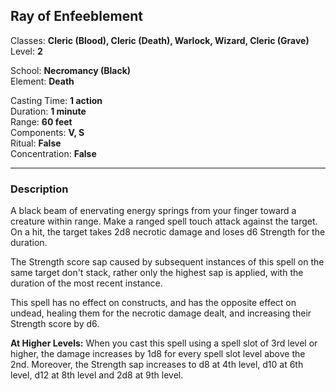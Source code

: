## Ray of Enfeeblement

Classes: **Cleric (Blood), Cleric (Death), Warlock, Wizard, Cleric (Grave)**  
Level: **2**  

School: **Necromancy (Black)**  
Element: **Death**  

Casting Time: **1 action**  
Duration: **1 minute**  
Range: **60 feet**  
Components: **V, S**  
Ritual: **False**  
Concentration: **False**  

------

### Description

A black beam of enervating energy springs from your finger toward a creature within range. Make a ranged spell touch attack against the target. On a hit, the target takes 2d8 necrotic damage and loses d6 Strength for the duration.

The Strength score sap caused by subsequent instances of this spell on the same target don't stack, rather only the highest sap is applied, with the duration of the most recent instance.

This spell has no effect on constructs, and has the opposite effect on undead, healing them for the necrotic damage dealt, and increasing their Strength score by d6.

**At Higher Levels:** When you cast this spell using a spell slot of 3rd level or higher, the damage increases by 1d8 for every spell slot level above the 2nd. Moreover, the Strength sap increases to d8 at 4th level, d10 at 6th level, d12 at 8th level and 2d8 at 9th level.